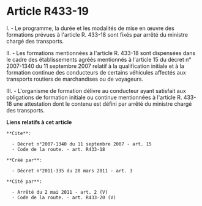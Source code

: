 # Article R433-19

I. - Le programme, la durée et les modalités de mise en œuvre des formations prévues à l'article R. 433-18 sont fixés par
arrêté du ministre chargé des transports.

II. - Les formations mentionnées à l'article R. 433-18 sont dispensées dans le cadre des établissements agréés mentionnés à
l'article 15 du décret n° 2007-1340 du 11 septembre 2007 relatif à la qualification initiale et à la formation continue des
conducteurs de certains véhicules affectés aux transports routiers de marchandises ou de voyageurs.

III. - L'organisme de formation délivre au conducteur ayant satisfait aux obligations de formation initiale ou continue
mentionnées à l'article R. 433-18 une attestation dont le contenu est défini par arrêté du ministre chargé des transports.

**Liens relatifs à cet article**

	**Cite**:

	  - Décret n°2007-1340 du 11 septembre 2007 - art. 15
	  - Code de la route. - art. R433-18

	**Créé par**:

	  - Décret n°2011-335 du 28 mars 2011 - art. 3

	**Cité par**:

	  - Arrêté du 2 mai 2011 - art. 2 (V)
	  - Code de la route. - art. R433-20 (V)
